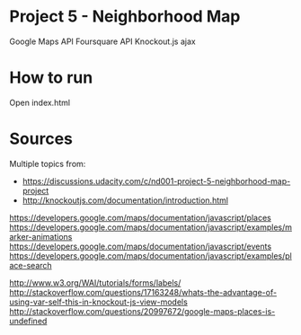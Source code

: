 # Project 5 - Neighborhood Map

 Google Maps API
 Foursquare API
 Knockout.js
 ajax

# How to run
Open index.html

# Sources
Multiple topics from:
- https://discussions.udacity.com/c/nd001-project-5-neighborhood-map-project
- http://knockoutjs.com/documentation/introduction.html

https://developers.google.com/maps/documentation/javascript/places
https://developers.google.com/maps/documentation/javascript/examples/marker-animations
https://developers.google.com/maps/documentation/javascript/events
https://developers.google.com/maps/documentation/javascript/examples/place-search

http://www.w3.org/WAI/tutorials/forms/labels/
http://stackoverflow.com/questions/17163248/whats-the-advantage-of-using-var-self-this-in-knockout-js-view-models
http://stackoverflow.com/questions/20997672/google-maps-places-is-undefined
